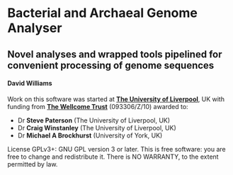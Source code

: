 # Bacterial and Archaeal Genome Analyser

## Novel analyses and wrapped tools pipelined for convenient processing of genome sequences

#### David Williams

Work on this software was started at [**The University of Liverpool**](https://www.liv.ac.uk), UK with funding from [**The Wellcome Trust**](http://www.wellcome.ac.uk/) (093306/Z/10) awarded to:

* Dr **Steve Paterson** (The University of Liverpool, UK)
* Dr **Craig Winstanley** (The University of Liverpool, UK)
* Dr **Michael A Brockhurst** (University of York, UK)

License GPLv3+: GNU GPL version 3 or later. This is free software: you are free to change and redistribute it. There is NO WARRANTY, to the extent permitted by law.
